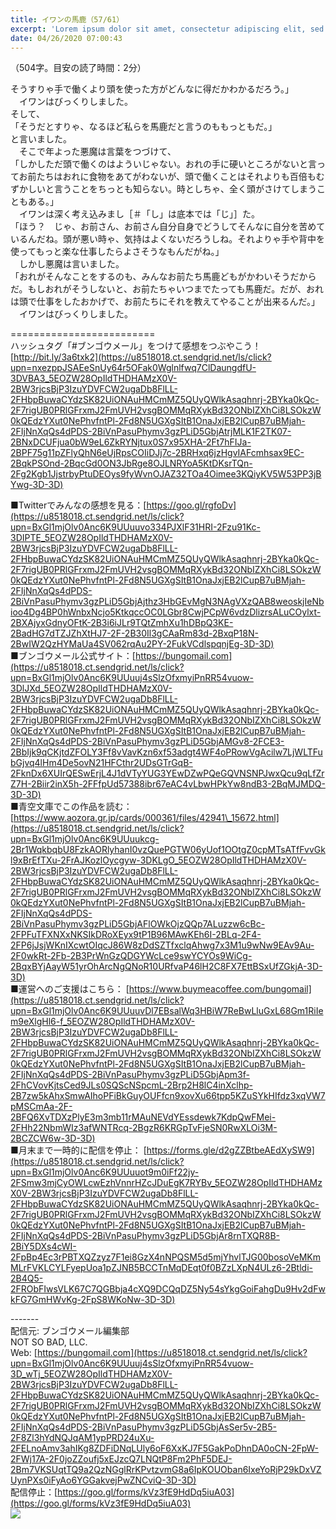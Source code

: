 ```yaml
---
title: イワンの馬鹿（57/61）
excerpt: 'Lorem ipsum dolor sit amet, consectetur adipiscing elit, sed do eiusmod tempor incididunt ut labore et dolore magna aliqua. Praesent elementum facilisis leo vel fringilla est ullamcorper eget. At imperdiet dui accumsan sit amet nulla facilisi morbi tempus.'
date: 04/26/2020 07:00:43
---
```


（504字。目安の読了時間：2分）  
  
そうすりゃ手で働くより頭を使った方がどんなに得だかわかるだろう。」  
　イワンはびっくりしました。  
そして、  
「そうだとすりゃ、なるほど私らを馬鹿だと言うのももっともだ。」  
と言いました。  
　そこで年よった悪魔は言葉をつづけて、  
「しかしただ頭で働くのはよういじゃない。おれの手に硬いところがないと言ってお前たちはおれに食物をあてがわないが、頭で働くことはそれよりも百倍もむずかしいと言うことをちっとも知らない。時としちゃ、全く頭がさけてしまうこともある。」  
　イワンは深く考え込みまし［＃「し」は底本では「じ」］た。  
「ほう？　じゃ、お前さん、お前さん自分自身でどうしてそんなに自分を苦めているんだね。頭が悪い時ゃ、気持はよくないだろうしね。それよりゃ手や背中を使ってもっと楽な仕事したらよさそうなもんだがね。」  
　しかし悪魔は言いました。  
「おれがそんなことをするのも、みんなお前たち馬鹿どもがかわいそうだからだ。もしおれがそうしないと、お前たちゃいつまでたっても馬鹿だ。だが、おれは頭で仕事をしたおかげで、お前たちにそれを教えてやることが出来るんだ。」  
　イワンはびっくりしました。  
  
\=========================  
ハッシュタグ「#ブンゴウメール」をつけて感想をつぶやこう！　  
[http://bit.ly/3a6txk2](https://u8518018.ct.sendgrid.net/ls/click?upn=nxezppJSAEeSnUy64r5OFak0Wglnlfwq7ClDaungdfU-3DVBA3_5EOZW28OpIldTHDHAMzX0V-2BW3rjcsBjP3IzuYDVFCW2ugaDb8FlLL-2FHbpBuwaCYdzSK82UiONAuHMCmMZ5QUyQWlkAsaqhnrj-2BYka0kQc-2F7rigUB0PRlGFrxmJ2FmUVH2vsgBOMMqRXykBd32ONbIZXhCi8LSOkzW0kQEdzYXut0NePhvfntPl-2Fd8N5UGXgSItB1OnaJxjEB2lCupB7uBMjah-2FIjNnXqQs4dPDS-2BiVnPasuPhymv3gzPLiD5GbjAtrjMLK1F2TK07-2BNxDCUFjua0bW9eL6ZkRYNjtux0S7x95XHA-2Ft7hFIJa-2BPF75g11pZFlyQhN6eUjRpsCOIiDJj7c-2BRHxq6jzHgvIAFcmhsax9EC-2BqkPSOnd-2BqcGd0ON3JbRge8OJLNRYoA5KtDKsrTQn-2Fg2Kgb1JjstrbyPtuDEOys9fyWvnOJAZ32TOa4Oimee3KQiyKV5W53PP3jBYwg-3D-3D)  
  
■Twitterでみんなの感想を見る：[https://goo.gl/rgfoDv](https://u8518018.ct.sendgrid.net/ls/click?upn=BxGl1mjOlv0Anc6K9UUuuvo334PJXlF31HRI-2Fzu91Kc-3DIPTE_5EOZW28OpIldTHDHAMzX0V-2BW3rjcsBjP3IzuYDVFCW2ugaDb8FlLL-2FHbpBuwaCYdzSK82UiONAuHMCmMZ5QUyQWlkAsaqhnrj-2BYka0kQc-2F7rigUB0PRlGFrxmJ2FmUVH2vsgBOMMqRXykBd32ONbIZXhCi8LSOkzW0kQEdzYXut0NePhvfntPl-2Fd8N5UGXgSItB1OnaJxjEB2lCupB7uBMjah-2FIjNnXqQs4dPDS-2BiVnPasuPhymv3gzPLiD5GbjAjthz3HbGEvMgN3NAgVXzQAB8weoskjIeNbioo4Dg4BP0hWnbxNcjo5KtkqccOC0LGbr8CwjPCpW6vdzDlizrsALuCOylxt-2BXAjyxGdnyOFtK-2B3i6iJLr9TQtZmhXu1hDBpQ3KE-2BadHG7dTZJZhXtHJ7-2F-2B30Il3gCAaRm83d-2BxqP18N-2BwIW2QzHYMaUa4SV062rqAu2PY-2FukVCdlspqnjEg-3D-3D)  
■ブンゴウメール公式サイト：[https://bungomail.com](https://u8518018.ct.sendgrid.net/ls/click?upn=BxGl1mjOlv0Anc6K9UUuuj4sSlzOfxmyiPnRR54vuow-3DlJXd_5EOZW28OpIldTHDHAMzX0V-2BW3rjcsBjP3IzuYDVFCW2ugaDb8FlLL-2FHbpBuwaCYdzSK82UiONAuHMCmMZ5QUyQWlkAsaqhnrj-2BYka0kQc-2F7rigUB0PRlGFrxmJ2FmUVH2vsgBOMMqRXykBd32ONbIZXhCi8LSOkzW0kQEdzYXut0NePhvfntPl-2Fd8N5UGXgSItB1OnaJxjEB2lCupB7uBMjah-2FIjNnXqQs4dPDS-2BiVnPasuPhymv3gzPLiD5GbjAMGv8-2FCE3-2BbIjk9qCKjtdZFOLY3Ff8vVavKzn6xf53adgt4WF4oPRowVgAcilw7LjWLTFubGjvq4lHm4De5ovN21HFCthr2UDsGTrGqB-2FknDx6XUIrQESwErjL4J1dVTyYUG3YEwDZwPQeGQVNSNPJwxQcu9qLfZrZ7H-2Biir2inX5h-2FFfpUd57388ibr67eAC4vLbwHPkYw8ndB3-2BqMJMDQ-3D-3D)  
■青空文庫でこの作品を読む：[https://www.aozora.gr.jp/cards/000361/files/42941\_15672.html](https://u8518018.ct.sendgrid.net/ls/click?upn=BxGl1mjOlv0Anc6K9UUuukcg-2Br1WqkbqbU8FzkAORlyhanI0vzQuePGTW06yUof1OOtgZ0cpMTsATfFvvGkl9xBrEfTXu-2FrAJKozlOycgyw-3DKLgO_5EOZW28OpIldTHDHAMzX0V-2BW3rjcsBjP3IzuYDVFCW2ugaDb8FlLL-2FHbpBuwaCYdzSK82UiONAuHMCmMZ5QUyQWlkAsaqhnrj-2BYka0kQc-2F7rigUB0PRlGFrxmJ2FmUVH2vsgBOMMqRXykBd32ONbIZXhCi8LSOkzW0kQEdzYXut0NePhvfntPl-2Fd8N5UGXgSItB1OnaJxjEB2lCupB7uBMjah-2FIjNnXqQs4dPDS-2BiVnPasuPhymv3gzPLiD5GbjAFlOWkOjzQQp7ALuzzw6cBc-2FPFuTFXNXxNKSIkDRoXEyx9tP1B96MAwKEh6I-2BLq-2F4-2FP6jJsjWKnIXcwtOIqcJ86W8zDdSZTfxclqAhwg7x3M1u9wNw9EAv9Au-2F0wkRt-2Fb-2B3PrWnGzQDGYWcLce9swYCYOs9WiCg-2BqxBYjAayW51yrOhArcNgQNoR10URfvaP46lH2C8FX7EttBSxUfZGkjA-3D-3D)  
■運営へのご支援はこちら： [https://www.buymeacoffee.com/bungomail](https://u8518018.ct.sendgrid.net/ls/click?upn=BxGl1mjOlv0Anc6K9UUuuvDl7EBsalWq3HBiW7ReBwLluGxL68Gm1RiIem9eXlgHl6-f_5EOZW28OpIldTHDHAMzX0V-2BW3rjcsBjP3IzuYDVFCW2ugaDb8FlLL-2FHbpBuwaCYdzSK82UiONAuHMCmMZ5QUyQWlkAsaqhnrj-2BYka0kQc-2F7rigUB0PRlGFrxmJ2FmUVH2vsgBOMMqRXykBd32ONbIZXhCi8LSOkzW0kQEdzYXut0NePhvfntPl-2Fd8N5UGXgSItB1OnaJxjEB2lCupB7uBMjah-2FIjNnXqQs4dPDS-2BiVnPasuPhymv3gzPLiD5GbjApm3f-2FhCVovKjtsCed9JLs0SQScNSpcmL-2Brp2H8lC4inXclhp-2B7zw5kAhxSmwAIhoPFiBkGuyOUFfcn9xovXu66tpp5KZuSYkHIfdz3xqVW7pMSCmAa-2F-2BFQ6XvTDXzPlyE3m3mb11rMAuNEVdYEssdewk7KdpQwFMei-2FHh22NbmWIz3afWNTRcq-2BgzR6KRGpTvFjeSN0RwXLOi3M-2BCZCW6w-3D-3D)  
■月末まで一時的に配信を停止： [https://forms.gle/d2gZZBtbeAEdXySW9](https://u8518018.ct.sendgrid.net/ls/click?upn=BxGl1mjOlv0Anc6K9UUuuot9m0iFf22jy-2FSmw3mjCyOWLcwEzhVnnrHZcJDuEgK7RYBv_5EOZW28OpIldTHDHAMzX0V-2BW3rjcsBjP3IzuYDVFCW2ugaDb8FlLL-2FHbpBuwaCYdzSK82UiONAuHMCmMZ5QUyQWlkAsaqhnrj-2BYka0kQc-2F7rigUB0PRlGFrxmJ2FmUVH2vsgBOMMqRXykBd32ONbIZXhCi8LSOkzW0kQEdzYXut0NePhvfntPl-2Fd8N5UGXgSItB1OnaJxjEB2lCupB7uBMjah-2FIjNnXqQs4dPDS-2BiVnPasuPhymv3gzPLiD5GbjAr8rnTXQR8B-2BiY5DXs4cWI-2FpBp4Ec3rPBTXQZzyz7F1ei8GzX4nNPQSM5d5mjYhvlTJG00bosoVeMKmMLrFVKLCYLFyepUoa1pZJNB5BCCTnMqDEqt0f0BZzLXpN4ULz6-2Btldi-2B4Q5-2FRObFIwsVLK67C7QGBbja4cXQ9DCQqDZ5Ny54sYkgGoiFahgDu9Hv2dFwkFG7GmHWvKg-2FpS8WKoNw-3D-3D)  
  
\-------  
配信元: ブンゴウメール編集部  
NOT SO BAD, LLC.  
Web: [https://bungomail.com](https://u8518018.ct.sendgrid.net/ls/click?upn=BxGl1mjOlv0Anc6K9UUuuj4sSlzOfxmyiPnRR54vuow-3D_wTj_5EOZW28OpIldTHDHAMzX0V-2BW3rjcsBjP3IzuYDVFCW2ugaDb8FlLL-2FHbpBuwaCYdzSK82UiONAuHMCmMZ5QUyQWlkAsaqhnrj-2BYka0kQc-2F7rigUB0PRlGFrxmJ2FmUVH2vsgBOMMqRXykBd32ONbIZXhCi8LSOkzW0kQEdzYXut0NePhvfntPl-2Fd8N5UGXgSItB1OnaJxjEB2lCupB7uBMjah-2FIjNnXqQs4dPDS-2BiVnPasuPhymv3gzPLiD5GbjAsSer5v-2B5-2F8Zl3hYdNQJqAM1ypPRD24uXu-2FELnoAmv3ahIKg8ZDFiDNqLUly6oF6XxKJ7F5GakPoDhnDA0oCN-2FpW-2FWj17A-2F0joZZoufj5xEJzcQ7LNQtP8Fm2PhF5DEJ-2Bm7VKSUqtTQ9a2QzNGglRrKPvtzvmG8a6IpKOUOban6IxeYoRjP29kDxVZUynPXs0iFyAo6YGGakvejPwZNCviQ-3D-3D)  
配信停止：[https://goo.gl/forms/kVz3fE9HdDq5iuA03](https://goo.gl/forms/kVz3fE9HdDq5iuA03)  
![](https://u8518018.ct.sendgrid.net/wf/open?upn=ypZaqTjaYrwJSsa-2BLe7H7RcvxSux8rtM6dMtnptkxLQMLiJbmQ03whDMSt9-2BvxM-2BKE6ujadHWCHS-2FYDUUXrKB1ko48yvbyCc0cRihB-2Fp5Bay9wjnwFFFSOMUGZ1XsQFL6p8hp16D1yieF4SRPfSVoNYvVMWlQgTAdvD1CdAUzXB1oKuvtL-2BSoZHlhts-2FPCmxJGozSDlwoTejSHaT-2BZw2KJhm1C-2BaKhP15pvy0iEgtbJ2R8YNpOHqcpVKFXxXu4jDRbbskc3sRaVbD-2BtlNKPh92DXJtJnaeowurpInJUZYew3II8PIvXTWkcLDH7tjwA-2F5tVVJWBKHl8L9KFab4JdvWgSLVanBdPrpwJuQagNnXoZOWdbKsbLJXue7rgOBv4-2F72RP1w0V2Jn-2Fcd2M2EB9dS92ffyY2e9LS0WFdyNwnHE5HOLtkPmQ07nT2f1o61sVks3qBkmrxb3VeS0YQynaXg-3D-3D)